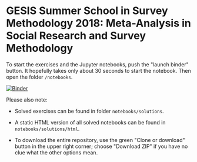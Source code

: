# GESIS Summer School in Survey Methodology 2018: Meta-Analysis in Social Research and Survey Methodology

To start the exercises and the Jupyter notebooks, push the "launch binder" button. It hopefully takes only about 30 seconds to start the notebook. Then open the folder `/notebooks`.

[![Binder](https://notebooks.gesis.org/binder/badge.svg)](https://notebooks.gesis.org/binder/v2/gh/berndweiss/gesis-meta-analysis-2018/master)

Please also note:

- Solved exercises can be found in folder `notebooks/solutions`.

- A static HTML version of all solved notebooks can be found in `notebooks/solutions/html`.

- To download the entire repository, use the green "Clone or download" button in the upper right corner; choose "Download ZIP" if you have no clue what the other options mean.



